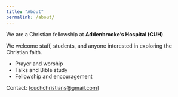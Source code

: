 ```yaml
---
title: "About"
permalink: /about/
---
```


We are a Christian fellowship at **Addenbrooke’s Hospital (CUH)**.  

We welcome staff, students, and anyone interested in exploring the Christian faith.  
  
- Prayer and worship
- Talks and Bible study
- Fellowship and encouragement  

Contact: [cuchchristians@gmail.com]
